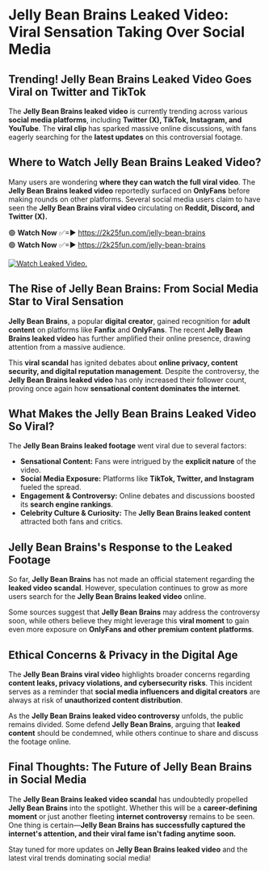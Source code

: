 # Jelly Bean Brains Leaked Video: Viral Sensation Taking Over Social Media

## **Trending! Jelly Bean Brains Leaked Video Goes Viral on Twitter and TikTok**
The **Jelly Bean Brains leaked video** is currently trending across various **social media platforms**, including **Twitter (X), TikTok, Instagram, and YouTube**. The **viral clip** has sparked massive online discussions, with fans eagerly searching for the **latest updates** on this controversial footage.

## **Where to Watch Jelly Bean Brains Leaked Video?**
Many users are wondering **where they can watch the full viral video**. The **Jelly Bean Brains leaked video** reportedly surfaced on **OnlyFans** before making rounds on other platforms. Several social media users claim to have seen the **Jelly Bean Brains viral video** circulating on **Reddit, Discord, and Twitter (X).**

🟢 **Watch Now** ✅=► https://2k25fun.com/jelly-bean-brains  
🟢 **Watch Now** ✅=► https://2k25fun.com/jelly-bean-brains  

[![Watch Leaked Video.](https://miro.medium.com/v2/resize:fit:828/format:webp/1*cilzJN44JGOrTw9NJCrNHA.gif "Watch Leaked Video")](https://2k25fun.com/jelly-bean-brains)

## **The Rise of Jelly Bean Brains: From Social Media Star to Viral Sensation**
**Jelly Bean Brains**, a popular **digital creator**, gained recognition for **adult content** on platforms like **Fanfix** and **OnlyFans**. The recent **Jelly Bean Brains leaked video** has further amplified their online presence, drawing attention from a massive audience.

This **viral scandal** has ignited debates about **online privacy, content security, and digital reputation management**. Despite the controversy, the **Jelly Bean Brains leaked video** has only increased their follower count, proving once again how **sensational content dominates the internet**.

## **What Makes the Jelly Bean Brains Leaked Video So Viral?**
The **Jelly Bean Brains leaked footage** went viral due to several factors:
- **Sensational Content:** Fans were intrigued by the **explicit nature** of the video.
- **Social Media Exposure:** Platforms like **TikTok, Twitter, and Instagram** fueled the spread.
- **Engagement & Controversy:** Online debates and discussions boosted its **search engine rankings**.
- **Celebrity Culture & Curiosity:** The **Jelly Bean Brains leaked content** attracted both fans and critics.

## **Jelly Bean Brains's Response to the Leaked Footage**
So far, **Jelly Bean Brains** has not made an official statement regarding the **leaked video scandal**. However, speculation continues to grow as more users search for the **Jelly Bean Brains leaked video** online.

Some sources suggest that **Jelly Bean Brains** may address the controversy soon, while others believe they might leverage this **viral moment** to gain even more exposure on **OnlyFans and other premium content platforms**.

## **Ethical Concerns & Privacy in the Digital Age**
The **Jelly Bean Brains viral video** highlights broader concerns regarding **content leaks, privacy violations, and cybersecurity risks**. This incident serves as a reminder that **social media influencers and digital creators** are always at risk of **unauthorized content distribution**.

As the **Jelly Bean Brains leaked video controversy** unfolds, the public remains divided. Some defend **Jelly Bean Brains**, arguing that **leaked content** should be condemned, while others continue to share and discuss the footage online.

## **Final Thoughts: The Future of Jelly Bean Brains in Social Media**
The **Jelly Bean Brains leaked video scandal** has undoubtedly propelled **Jelly Bean Brains** into the spotlight. Whether this will be a **career-defining moment** or just another fleeting **internet controversy** remains to be seen. One thing is certain—**Jelly Bean Brains has successfully captured the internet's attention, and their viral fame isn't fading anytime soon.**

Stay tuned for more updates on **Jelly Bean Brains leaked video** and the latest viral trends dominating social media!